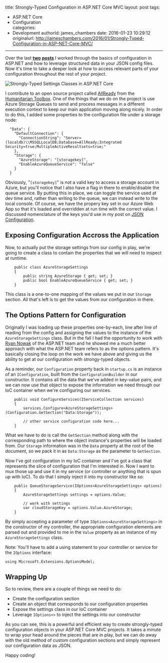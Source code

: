 title: Strongly-Typed Configuration in ASP.NET Core MVC
layout: post
tags:
  - ASP.NET Core
  - Configuration  
categories:
  - Development
authorId: james_chambers
date: 2016-01-23 10:29:12
originalurl: http://jameschambers.com/2016/01/Strongly-Typed-Configuration-in-ASP-NET-Core-MVC/
---

Over the last __[two](http://jameschambers.com/2016/01/Configuration-in-ASP-NET-Core-MVC/)__ __[posts](http://jameschambers.com/2016/01/json-config-in-aspnetcoremvc/)__ I worked through the basics of configuration in ASP.NET and how to leverage structured data in your JSON config files. Now it's time to take a deeper look at how to access relevant parts of your configuration throughout the rest of your project.

![Strongly-Typed Settings Classes in ASP.NET Core](https://jcblogimages.blob.core.windows.net:443/img/2016/01/typed-settings.png)

<!-- more -->

I contribute to an open source project called [AllReady](https://github.com/HTBox/allReady) from the [Humanitarian Toolbox](http://htbox.org). One of the things that we do on the project is use Azure Storage Queues to send and process messages in a different execution context to keep our main application moving along nicely. In order to do this, I added some properties to the configuration file under a storage node:  

````
  "Data": {
    "DefaultConnection": {
      "ConnectionString": "Server=(localdb)\\MSSQLLocalDB;Database=AllReady;Integrated Security=true;MultipleActiveResultsets=true;"
    },
    "Storage": {
      "AzureStorage": "[storagekey]",    
      "EnableAzureQueueService": "false"
    }
  }
 ````

Obviously, "`[storagekey]`" is not a valid key to access a storage account in Azure, but you'll notice that I also have a flag in there to enable/disable the queue service. By putting this in place, we can toggle the service used at dev time and, rather than writing to the queue, we can instead write to the local console. Of course, we have the propery key set in our Azure Web App so that it's loaded and overridden at run time with the correct value. I discussed nomenclature of the keys you'd use in my post on [JSON Configuration](http://jameschambers.com/2016/01/json-config-in-aspnetcoremvc/).

## Exposing Configuration Accross the Application

Now, to actually put the storage settings from our config in play, we're going to create a class to contain the properties that we will need to inspect at runtime.

````
    public class AzureStorageSettings
    {
        public string AzureStorage { get; set; }
        public bool EnableAzureQueueService { get; set; }
    }
````

This class is a one-to-one mapping of the values we put in our `Storage` section. All that's left is to get the values from our configuration in there.
  
## The Options Pattern for Configuration

Originally I was loading up these properties one-by-each, line after line of reading from the config and assigning the values to the instance of the `AzureStorageSettings` class. But in the fall I had the opportunity to work with [Ryan Nowak](https://github.com/rynowak) of the ASP.NET team and he showed me a much better approach with what the ASP.NET team refers to as the options pattern. It's basically closing the loop on the work we have above and giving us the ability to get at our configuration with strongy-typed objects.

As a reminder, our `Configuration` property back in `startup.cs` is an instance of an `IConfiguration`, built from the `ConfigurationBuilder` in our constructor. It contains all the data that we've added in key-value pairs, and we can now use that object to expose the information we need through our IoC container when we're configuring our services.

````
    public void ConfigureServices(IServiceCollection services)
    {
        services.Configure<AzureStorageSettings>(Configuration.GetSection("Data:Storage"));
        
        // other service configuration code here...
    }
````

What we have to do is call the `GetSection` method along with the corresponding path to where the object instance's properties will be loaded from. Our `Storage` information was in the `Data` property at the root of the document, so we pack it in as `Data:Storage` as the parameter to `GetSection`.
 
Now I've got configuration in my IoC container and I've got a class that represents the slice of configuration that I'm interested in. Now I want to mux those up and use it in my service (or controller or anything that is spun up with IoC). To do that I simply inject it into my constructor like so:

````
    public QueueStorageService(IOptions<AzureStorageSettings> options)
    {
        AzureStorageSettings settings = options.Value;
        
        // work with settings
        var cloudStorageKey = options.Value.AzureStorage;
    }
````
    
By simply accepting a parameter of type `IOptions<AzureStorageSettings>` in the constructor of my controller, the appropriate configuration elements are parsed out and provided to me in the `Value` property as an instance of my `AzureStorageSettings` class. 

Note: You'll have to add a using statement to your controller or service for the `IOptions` interface: 

    using Microsoft.Extensions.OptionsModel;

## Wrapping Up

So to review, there are a couple of things we need to do:
 
 - Create the configuration section
 - Create an object that corresponds to our configuration properties
 - Expose the settings class in our IoC container
 - Leverage `IOptions<>` to inject the settings into our constructor

As you can see, this is a powerful and efficient way to create strongly-typed configuration objects in your ASP.NET Core MVC projects. It takes a minute to wrap your head around the pieces that are in play, but we can do away with the old method of custom configuration sections and simply represent our configuration data as JSON.

Happy coding!
